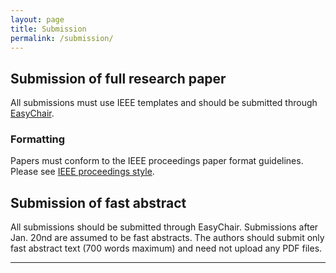 ```yaml
---
layout: page
title: Submission
permalink: /submission/
---
```


## Submission of full research paper
 
All submissions must use IEEE templates and should be submitted through [EasyChair](http://www.easychair.org/conferences/?conf=iwesep2017).

### Formatting

Papers must conform to the IEEE proceedings paper format guidelines. Please see [IEEE proceedings style](http://www.ieee.org/conferences_events/conferences/publishing/templates.html).

## Submission of fast abstract

All submissions should be submitted through EasyChair. Submissions after Jan. 20nd are assumed to be fast abstracts. The authors should submit only fast abstract text (700 words maximum) and need not upload any PDF files.

----